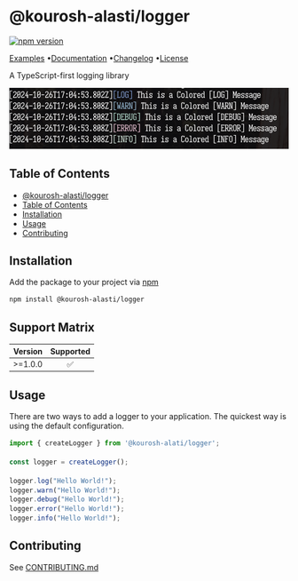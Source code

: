 # @kourosh-alasti/logger

[![npm version](https://badge.fury.io/js/@kourosh-alasti%2Flogger.svg)](https://badge.fury.io/js/@kourosh-alasti/logger)

[Examples](./examples/default.ts) &bullet;[Documentation](https://github.com/kourosh-alasti/logalot/wiki) &bullet;[Changelog](./CHANGELOG.md) &bullet;[License](./LICENSE)

A TypeScript-first logging library

<div align="center"> <img src="examples/screenshot.png" alt="configured preset"> </div>

## Table of Contents

- [@kourosh-alasti/logger](#@kourosh-alasti/logger)
- [Table of Contents](#table-of-contents)
- [Installation](#installation)
- [Usage](#usage)
- [Contributing](#contributing)

## Installation

Add the package to your project via [npm](https://docs.npmjs.com/)

```bash
npm install @kourosh-alasti/logger
```

## Support Matrix

| Version | Supported |
| :-----: | :-------: |
| >=1.0.0 |    ✅    |

## Usage

There are two ways to add a logger to your application. The quickest way is using the default configuration.

```typescript
import { createLogger } from '@kourosh-alati/logger';

const logger = createLogger();

logger.log("Hello World!");
logger.warn("Hello World!");
logger.debug("Hello World!");
logger.error("Hello World!");
logger.info("Hello World!");
```

## Contributing

See [CONTRIBUTING.md](./CONTRIBUTING.md)
